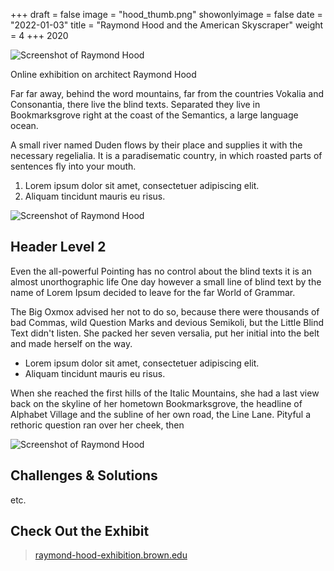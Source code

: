 +++
draft = false
image = "hood_thumb.png"
showonlyimage = false
date = "2022-01-03"
title = "Raymond Hood and the American Skyscraper"
weight = 4
+++
2020

![Screenshot of Raymond Hood][1]

Online exhibition on architect Raymond Hood
<!--more-->

Far far away, behind the word mountains, far from the countries Vokalia and Consonantia, there live the blind texts. Separated they live in Bookmarksgrove right at the coast of the Semantics, a large language ocean.

A small river named Duden flows by their place and supplies it with the necessary regelialia. It is a paradisematic country, in which roasted parts of sentences fly into your mouth.

1. Lorem ipsum dolor sit amet, consectetuer adipiscing elit.
2. Aliquam tincidunt mauris eu risus.

![Screenshot of Raymond Hood][2]

## Header Level 2

Even the all-powerful Pointing has no control about the blind texts it is an almost unorthographic life One day however a small line of blind text by the name of Lorem Ipsum decided to leave for the far World of Grammar.

The Big Oxmox advised her not to do so, because there were thousands of bad Commas, wild Question Marks and devious Semikoli, but the Little Blind Text didn't listen. She packed her seven versalia, put her initial into the belt and made herself on the way.

* Lorem ipsum dolor sit amet, consectetuer adipiscing elit.
* Aliquam tincidunt mauris eu risus.

When she reached the first hills of the Italic Mountains, she had a last view back on the skyline of her hometown Bookmarksgrove, the headline of Alphabet Village and the subline of her own road, the Line Lane. Pityful a rethoric question ran over her cheek, then  

![Screenshot of Raymond Hood][3]

## Challenges & Solutions

etc.

## Check Out the Exhibit

> [raymond-hood-exhibition.brown.edu](https://www.raymond-hood-exhibition.brown.edu)

[1]: /hood.png
[2]: /hood-2.png
[3]: /hood-3.png

